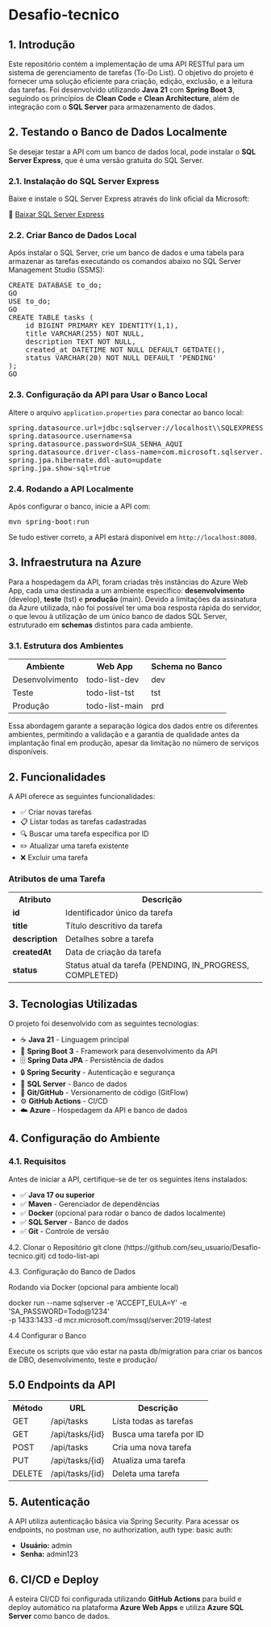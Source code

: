 # Desafio-tecnico

<h2>1. Introdução</h2>
<p>Este repositório contém a implementação de uma API RESTful para um sistema de gerenciamento de tarefas (To-Do List). O objetivo do projeto é fornecer uma solução eficiente para criação, edição, exclusão, e a leitura das tarefas. Foi desenvolvido utilizando <b>Java 21</b> com <b>Spring Boot 3</b>, seguindo os princípios de <b>Clean Code</b> e <b>Clean Architecture</b>, além de integração com o <b>SQL Server</b> para armazenamento de dados.</p>



<h2>2. Testando o Banco de Dados Localmente</h2>
<p>Se desejar testar a API com um banco de dados local, pode instalar o <b>SQL Server Express</b>, que é uma versão gratuita do SQL Server.</p>

<h3>2.1. Instalação do SQL Server Express</h3>
<p>Baixe e instale o SQL Server Express através do link oficial da Microsoft:</p>
<p>🔗 <a href="https://www.microsoft.com/pt-br/sql-server/sql-server-downloads" target="_blank">Baixar SQL Server Express</a></p>

<h3>2.2. Criar Banco de Dados Local</h3>
<p>Após instalar o SQL Server, crie um banco de dados e uma tabela para armazenar as tarefas executando os comandos abaixo no SQL Server Management Studio (SSMS):</p>
<pre>
CREATE DATABASE to_do;
GO
USE to_do;
GO
CREATE TABLE tasks (
    id BIGINT PRIMARY KEY IDENTITY(1,1),
    title VARCHAR(255) NOT NULL,
    description TEXT NOT NULL,
    created_at DATETIME NOT NULL DEFAULT GETDATE(),
    status VARCHAR(20) NOT NULL DEFAULT 'PENDING'
);
GO
</pre>

<h3>2.3. Configuração da API para Usar o Banco Local</h3>
<p>Altere o arquivo <code>application.properties</code> para conectar ao banco local:</p>
<pre>
spring.datasource.url=jdbc:sqlserver://localhost\\SQLEXPRESS:1433;databaseName=to_do;encrypt=false;
spring.datasource.username=sa
spring.datasource.password=SUA_SENHA_AQUI
spring.datasource.driver-class-name=com.microsoft.sqlserver.jdbc.SQLServerDriver
spring.jpa.hibernate.ddl-auto=update
spring.jpa.show-sql=true
</pre>

<h3>2.4. Rodando a API Localmente</h3>
<p>Após configurar o banco, inicie a API com:</p>
<pre>
mvn spring-boot:run
</pre>
<p>Se tudo estiver correto, a API estará disponível em <code>http://localhost:8080</code>.</p>

<h2>3. Infraestrutura na Azure</h2>
<p>Para a hospedagem da API, foram criadas três instâncias do Azure Web App, cada uma destinada a um ambiente específico: <b>desenvolvimento</b> (develop), <b>teste</b> (tst) e <b>produção</b> (main). Devido a limitações da assinatura da Azure utilizada, não foi possível ter uma boa resposta rápida do servidor, o que levou à utilização de um único banco de dados SQL Server, estruturado em <b>schemas</b> distintos para cada ambiente.</p>

<h3>3.1. Estrutura dos Ambientes</h3>
<table>
    <tr>
        <th>Ambiente</th>
        <th>Web App</th>
        <th>Schema no Banco</th>
    </tr>
    <tr>
        <td>Desenvolvimento</td>
        <td>todo-list-dev</td>
        <td>dev</td>
    </tr>
    <tr>
        <td>Teste</td>
        <td>todo-list-tst</td>
        <td>tst</td>
    </tr>
    <tr>
        <td>Produção</td>
        <td>todo-list-main</td>
        <td>prd</td>
    </tr>
</table>

<p>Essa abordagem garante a separação lógica dos dados entre os diferentes ambientes, permitindo a validação e a garantia de qualidade antes da implantação final em produção, apesar da limitação no número de serviços disponíveis.</p>

<h2>2. Funcionalidades</h2>
<p>A API oferece as seguintes funcionalidades:</p>
<ul>
    <li>✅ Criar novas tarefas</li>
    <li>📋 Listar todas as tarefas cadastradas</li>
    <li>🔍 Buscar uma tarefa específica por ID</li>
    <li>✏️ Atualizar uma tarefa existente</li>
    <li>❌ Excluir uma tarefa</li>
</ul>

<h3>Atributos de uma Tarefa</h3>
<table>
    <tr>
        <th>Atributo</th>
        <th>Descrição</th>
    </tr>
    <tr>
        <td><b>id</b></td>
        <td>Identificador único da tarefa</td>
    </tr>
    <tr>
        <td><b>title</b></td>
        <td>Título descritivo da tarefa</td>
    </tr>
    <tr>
        <td><b>description</b></td>
        <td>Detalhes sobre a tarefa</td>
    </tr>
    <tr>
        <td><b>createdAt</b></td>
        <td>Data de criação da tarefa</td>
    </tr>
    <tr>
        <td><b>status</b></td>
        <td>Status atual da tarefa (PENDING, IN_PROGRESS, COMPLETED)</td>
    </tr>
</table>

<h2>3. Tecnologias Utilizadas</h2>
<p>O projeto foi desenvolvido com as seguintes tecnologias:</p>
<ul>
    <li>☕ <b>Java 21</b> - Linguagem principal</li>
    <li>🚀 <b>Spring Boot 3</b> - Framework para desenvolvimento da API</li>
    <li>🗄️ <b>Spring Data JPA</b> - Persistência de dados</li>
    <li>🔒 <b>Spring Security</b> - Autenticação e segurança</li>
    <li>💾 <b>SQL Server</b> - Banco de dados</li>
    <li>🔄 <b>Git/GitHub</b> - Versionamento de código (GitFlow)</li>
    <li>⚙️ <b>GitHub Actions</b> - CI/CD</li>
    <li>☁️ <b>Azure</b> - Hospedagem da API e banco de dados</li>
</ul>

<h2>4. Configuração do Ambiente</h2>
<h3>4.1. Requisitos</h3>
<p>Antes de iniciar a API, certifique-se de ter os seguintes itens instalados:</p>
<ul>
    <li>✅ <b>Java 17 ou superior</b></li>
    <li>✅ <b>Maven</b> - Gerenciador de dependências</li>
    <li>✅ <b>Docker</b> (opcional para rodar o banco de dados localmente)</li>
    <li>✅ <b>SQL Server</b> - Banco de dados</li>
    <li>✅ <b>Git</b> - Controle de versão</li>
</ul>
4.2. Clonar o Repositório
git clone (https://github.com/seu_usuario/Desafio-tecnico.git)
cd todo-list-api

4.3. Configuração do Banco de Dados

 Rodando via Docker (opcional para ambiente local)

docker run --name sqlserver -e 'ACCEPT_EULA=Y' -e 'SA_PASSWORD=Todo@1234' \
   -p 1433:1433 -d mcr.microsoft.com/mssql/server:2019-latest

   4.4 Configurar o Banco 

Execute os scripts que vão estar na pasta db/migration para criar os bancos de DBO, desenvolvimento, teste e produção/


<h2>5.0 Endpoints da API</h2>
<table>
    <tr>
        <th>Método</th>
        <th>URL</th>
        <th>Descrição</th>
    </tr>
    <tr>
        <td>GET</td>
        <td>/api/tasks</td>
        <td>Lista todas as tarefas</td>
    </tr>
    <tr>
        <td>GET</td>
        <td>/api/tasks/{id}</td>
        <td>Busca uma tarefa por ID</td>
    </tr>
    <tr>
        <td>POST</td>
        <td>/api/tasks</td>
        <td>Cria uma nova tarefa</td>
    </tr>
    <tr>
        <td>PUT</td>
        <td>/api/tasks/{id}</td>
        <td>Atualiza uma tarefa</td>
    </tr>
    <tr>
        <td>DELETE</td>
        <td>/api/tasks/{id}</td>
        <td>Deleta uma tarefa</td>
    </tr>
</table>


<h2>5. Autenticação</h2>
<p>A API utiliza autenticação básica via Spring Security. Para acessar os endpoints, no postman use, no authorization, auth type: basic auth:</p>
<ul>
    <li><b>Usuário:</b> admin</li>
    <li><b>Senha:</b> admin123</li>
</ul>

<h2>6. CI/CD e Deploy</h2>
<p>A esteira CI/CD foi configurada utilizando <b>GitHub Actions</b> para build e deploy automático na plataforma <b>Azure Web Apps</b> e utiliza <b>Azure SQL Server</b> como banco de dados.</p>





